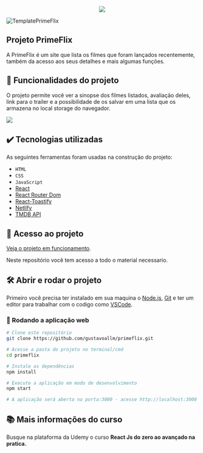 <p align="center">
<img src="https://img.shields.io/static/v1?label=STATUS&message=CONCLUIDO&color=GREEN&style=for-the-badge"/>
</p>

![TemplatePrimeFlix](https://user-images.githubusercontent.com/104767586/184715009-0d69421d-b9de-4792-a4f6-a75d6967182b.jpg)

## Projeto PrimeFlix

A PrimeFlix é um site que lista os filmes que foram lançados recentemente, também da acesso aos seus detalhes e mais algumas funções.

## 🔨 Funcionalidades do projeto

O projeto permite você ver a sinopse dos filmes listados, avaliação deles, link para o trailer e a possibilidade de os salvar em uma lista que os armazena no local storage do navegador.

![](https://user-images.githubusercontent.com/104767586/184720291-4276a1f3-961b-4291-a4d4-8457690dc78c.png)

## ✔️ Tecnologias utilizadas

As seguintes ferramentas foram usadas na construção do projeto:

-   `HTML`
-   `CSS`
-   `JavaScript`
-   [React](https://pt-br.reactjs.org/)
-   [React Router Dom](https://github.com/remix-run/react-router/tree/main/packages/react-router-dom)
-   [React-Toastify](https://fkhadra.github.io/react-toastify/installation/)
-   [Netlify](https://www.netlify.com/)
-   [TMDB API](https://www.themoviedb.org/documentation/api)

## 📁 Acesso ao projeto

[Veja o projeto em funcionamento](https://projeto-prime.netlify.app/).

Neste repositório você tem acesso a todo o material necessario.

## 🛠️ Abrir e rodar o projeto

Primeiro você precisa ter instalado em sua maquina o [Node.js](https://nodejs.org/en/), [Git](https://git-scm.com/) e ter um editor para trabalhar com o codigo como [VSCode](https://code.visualstudio.com/).

### 🎲 Rodando a aplicação web

```bash
# Clone este repositório
git clone https://github.com/gustavoallm/primeflix.git

# Acesse a pasta do projeto no terminal/cmd
cd primeflix

# Instale as dependências
npm install

# Execute a aplicação em modo de desenvolvimento
npm start

# A aplicação será aberta na porta:3000 - acesse http://localhost:3000
```

## 📚 Mais informações do curso

Busque na plataforma da Udemy o curso **React Js do zero ao avançado na pratica.**
